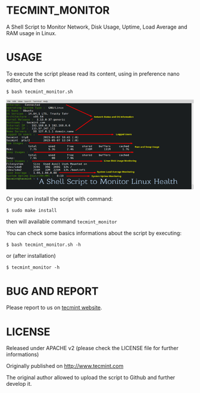 # TECMINT_MONITOR
A Shell Script to Monitor Network, Disk Usage, Uptime, Load Average and RAM usage in Linux.

# USAGE

To execute the script please read its content, using in preference nano editor, and then

```
$ bash tecmint_monitor.sh
```
![Shell Script to Monitor Linux System Health](img/Linux-Health-Monitoring.png "Shell Script to Monitor Linux System Health")

Or you can install the script with command:

```
$ sudo make install
```

then will available command ```tecmint_monitor```

You can check some basics informations about the script by executing:

```
$ bash tecmint_monitor.sh -h
```

or (after installation)

```
$ tecmint_monitor -h
```

# BUG AND REPORT

Please report to us on [tecmint website](http://www.tecmint.com/linux-server-health-monitoring-script/).

# LICENSE

Released under APACHE v2 (please check the LICENSE file for further informations)

Originally published on http://www.tecmint.com

The original author allowed to upload the script to Github and further develop it.
